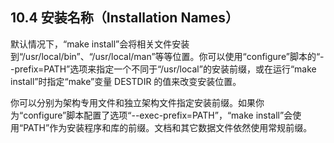 ## 10.4 安装名称（Installation Names）

默认情况下，“make install”会将相关文件安装到“/usr/local/bin”、“/usr/local/man”等等位置。你可以使用“configure”脚本的“--prefix=PATH”选项来指定一个不同于“/usr/local”的安装前缀，或在运行“make install”时指定“make”变量 DESTDIR 的值来改变安装位置。

你可以分别为架构专用文件和独立架构文件指定安装前缀。如果你为“configure”脚本配置了选项“--exec-prefix=PATH”，“make install”会使用“PATH”作为安装程序和库的前缀。文档和其它数据文件依然使用常规前缀。
